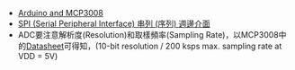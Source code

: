 * [Arduino and MCP3008](http://arduinolearning.com/code/arduino-and-mcp3008.php)
* [SPI (Serial Peripheral Interface) 串列 (序列) 週邊介面](http://magicjackting.pixnet.net/blog/post/164725144-spi-(serial-peripheral-interface)-%E4%B8%B2%E5%88%97-(%E5%BA%8F%E5%88%97)-%E9%80%B1%E9%82%8A%E4%BB%8B)
* ADC要注意解析度(Resolution)和取樣頻率(Sampling Rate)，以MCP3008中的[Datasheet](https://cdn-shop.adafruit.com/datasheets/MCP3008.pdf)可得知，(10-bit resolution / 200 ksps max. sampling rate at VDD = 5V)
